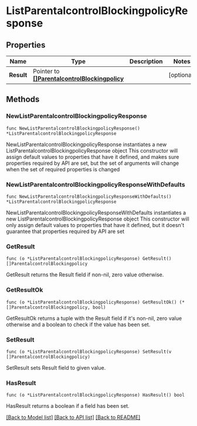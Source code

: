 # ListParentalcontrolBlockingpolicyResponse

## Properties

Name | Type | Description | Notes
------------ | ------------- | ------------- | -------------
**Result** | Pointer to [**[]ParentalcontrolBlockingpolicy**](ParentalcontrolBlockingpolicy.md) |  | [optional] 

## Methods

### NewListParentalcontrolBlockingpolicyResponse

`func NewListParentalcontrolBlockingpolicyResponse() *ListParentalcontrolBlockingpolicyResponse`

NewListParentalcontrolBlockingpolicyResponse instantiates a new ListParentalcontrolBlockingpolicyResponse object
This constructor will assign default values to properties that have it defined,
and makes sure properties required by API are set, but the set of arguments
will change when the set of required properties is changed

### NewListParentalcontrolBlockingpolicyResponseWithDefaults

`func NewListParentalcontrolBlockingpolicyResponseWithDefaults() *ListParentalcontrolBlockingpolicyResponse`

NewListParentalcontrolBlockingpolicyResponseWithDefaults instantiates a new ListParentalcontrolBlockingpolicyResponse object
This constructor will only assign default values to properties that have it defined,
but it doesn't guarantee that properties required by API are set

### GetResult

`func (o *ListParentalcontrolBlockingpolicyResponse) GetResult() []ParentalcontrolBlockingpolicy`

GetResult returns the Result field if non-nil, zero value otherwise.

### GetResultOk

`func (o *ListParentalcontrolBlockingpolicyResponse) GetResultOk() (*[]ParentalcontrolBlockingpolicy, bool)`

GetResultOk returns a tuple with the Result field if it's non-nil, zero value otherwise
and a boolean to check if the value has been set.

### SetResult

`func (o *ListParentalcontrolBlockingpolicyResponse) SetResult(v []ParentalcontrolBlockingpolicy)`

SetResult sets Result field to given value.

### HasResult

`func (o *ListParentalcontrolBlockingpolicyResponse) HasResult() bool`

HasResult returns a boolean if a field has been set.


[[Back to Model list]](../README.md#documentation-for-models) [[Back to API list]](../README.md#documentation-for-api-endpoints) [[Back to README]](../README.md)


